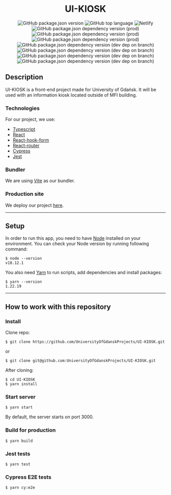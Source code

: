 # <center>UI-KIOSK</center>

<center>

![GitHub package.json version](https://img.shields.io/github/package-json/v/UniversityOfGdanskProjects/UI-KIOSK?style=for-the-badge)
![GitHub top language](https://img.shields.io/github/languages/top/UniversityOfGdanskProjects/UI-KIOSK?logo=typescript&style=for-the-badge)
![Netlify](https://img.shields.io/netlify/9aef6243-0742-42b4-9636-049204e0bbed?logo=netlify&style=for-the-badge)
![GitHub package.json dependency version (prod)](https://img.shields.io/github/package-json/dependency-version/UniversityOfGdanskProjects/UI-KIOSK/react?color=green&logo=react&style=for-the-badge)
![GitHub package.json dependency version (prod)](https://img.shields.io/github/package-json/dependency-version/UniversityOfGdanskProjects/UI-KIOSK/react-hook-form?color=red&logo=react-hook-form&style=for-the-badge)
![GitHub package.json dependency version (prod)](https://img.shields.io/github/package-json/dependency-version/UniversityOfGdanskProjects/UI-KIOSK/react-router-dom?color=yellow&logo=react-router&style=for-the-badge)
![GitHub package.json dependency version (dev dep on branch)](https://img.shields.io/github/package-json/dependency-version/UniversityOfGdanskProjects/UI-KIOSK/dev/cypress/master?color=darkgreen&logo=cypress&style=for-the-badge)
![GitHub package.json dependency version (dev dep on branch)](https://img.shields.io/github/package-json/dependency-version/UniversityOfGdanskProjects/UI-KIOSK/dev/jest/master?color=pink&logo=jest&style=for-the-badge)
![GitHub package.json dependency version (dev dep on branch)](https://img.shields.io/github/package-json/dependency-version/UniversityOfGdanskProjects/UI-KIOSK/dev/typescript/master?color=darkblue&logo=typescript&style=for-the-badge)
![GitHub package.json dependency version (dev dep on branch)](https://img.shields.io/github/package-json/dependency-version/UniversityOfGdanskProjects/UI-KIOSK/dev/vite/master?color=brown&logo=vite&style=for-the-badge)

</center>

## Description

UI-KIOSK is a front-end project made for University of Gdańsk. It will be used with an information kiosk located outside of MFI building.

### Technologies

For our project, we use:

- [Typescript](https://www.typescriptlang.org/)
- [React](https://reactjs.org/)
- [React-hook-form](https://react-hook-form.com/)
- [React-router](https://reactrouter.com/en/main)
- [Cypress](https://www.cypress.io/)
- [Jest](https://jestjs.io/)

### Bundler

We are using [Vite](https://vitejs.dev/) as our bundler.

### Production site

We deploy our project [here](https://mfi-kiosk.netlify.app/).

---

## Setup

In order to run this app, you need to have [Node](https://nodejs.org/en/) installed on your environment. You can check your Node version by running following command:

```console
$ node --version
v18.12.1
```

You also need [Yarn](https://yarnpkg.com/) to run scripts, add dependencies and install packages:

```console
$ yarn --version
1.22.19
```

---

## How to work with this repository

### Install

Clone repo:

```console
$ git clone https://github.com/UniversityOfGdanskProjects/UI-KIOSK.git
```

or

```console
$ git clone git@github.com:UniversityOfGdanskProjects/UI-KIOSK.git
```

After cloning:

```console
$ cd UI-KIOSK
$ yarn install
```

### Start server

```console
$ yarn start
```

By default, the server starts on port 3000.

### Build for production

```console
$ yarn build
```

### Jest tests

```console
$ yarn test
```

### Cypress E2E tests

```console
$ yarn cy:e2e
```
